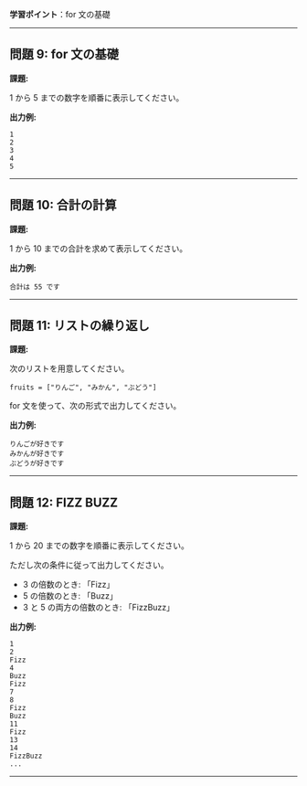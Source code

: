 **学習ポイント**：for 文の基礎

---

## **問題 9: for 文の基礎**

**課題:**

1 から 5 までの数字を順番に表示してください。

**出力例:**

```
1
2
3
4
5
```

---

## **問題 10: 合計の計算**

**課題:**

1 から 10 までの合計を求めて表示してください。

**出力例:**

```
合計は 55 です
```

---

## **問題 11: リストの繰り返し**

**課題:**

次のリストを用意してください。

```
fruits = ["りんご", "みかん", "ぶどう"]
```

for 文を使って、次の形式で出力してください。

**出力例:**

```
りんごが好きです
みかんが好きです
ぶどうが好きです
```

---

## **問題 12: FIZZ BUZZ**

**課題:**

1 から 20 までの数字を順番に表示してください。

ただし次の条件に従って出力してください。

- 3 の倍数のとき: 「Fizz」
- 5 の倍数のとき: 「Buzz」
- 3 と 5 の両方の倍数のとき: 「FizzBuzz」

**出力例:**

```
1
2
Fizz
4
Buzz
Fizz
7
8
Fizz
Buzz
11
Fizz
13
14
FizzBuzz
...
```

---
